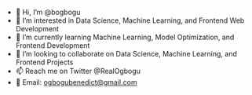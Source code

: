 - 👋 Hi, I’m @bogbogu
- 👀 I’m interested in Data Science, Machine Learning, and Frontend Web Development
- 🌱 I’m currently learning Machine Learning, Model Optimization, and Frontend Development
- 💞️ I’m looking to collaborate on Data Science, Machine Learning, and Frontend Projects
- 📫 Reach me on Twitter @RealOgbogu
- 📧 Email: ogbogubenedict@gmail.com

<!---
bogbogu/bogbogu is a ✨ special ✨ repository because its `README.md` (this file) appears on your GitHub profile.
You can click the Preview link to take a look at your changes.
--->
